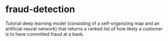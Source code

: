 # fraud-detection
Tutorial deep learning model (consisting of a self-organizing map and an artificial neural network) that returns a ranked list of how likely a customer is to have committed fraud at a bank.  
